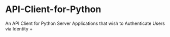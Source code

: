 # API-Client-for-Python
An API Client for Python Server Applications that wish to Authenticate Users via Identity +
